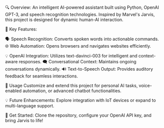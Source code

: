 🔍 Overview: An intelligent AI-powered assistant built using Python, OpenAI GPT-3, and speech recognition technologies. 
Inspired by Marvel's Jarvis, this project is designed for dynamic human-AI interaction.

🎯 Key Features:

🗣️ Speech Recognition: Converts spoken words into actionable commands.
🌐 Web Automation: Opens browsers and navigates websites efficiently.

💡 OpenAI Integration: Utilizes text-davinci-003 for intelligent and context-aware responses.
🗨️ Conversational Context: Maintains ongoing conversations dynamically.
🔊 Text-to-Speech Output: Provides auditory feedback for seamless interactions.

📁 Usage Customize and extend this project for personal AI tasks, voice-enabled automation, or advanced chatbot functionalities.

💡 Future Enhancements: Explore integration with IoT devices or expand to multi-language support.

🚀 Get Started: Clone the repository, configure your OpenAI API key, and bring Jarvis to life!
